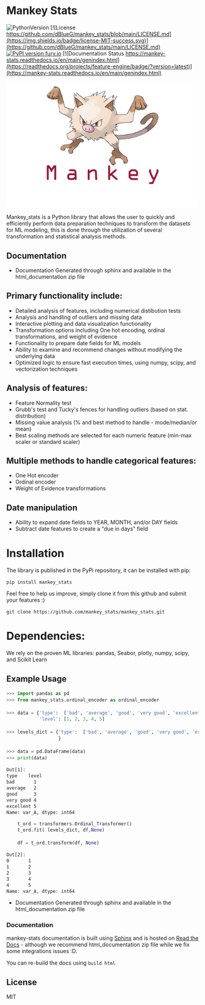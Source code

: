 # Mankey Stats

![PythonVersion](https://img.shields.io/badge/python-3.6%20|3.7%20|%203.8%20|%203.9-success)
[![License https://github.com/dBlueG/mankey_stats/blob/main/LICENSE.md](https://img.shields.io/badge/license-MIT-success.svg)](https://github.com/dBlueG/mankey_stats/main/LICENSE.md)
[![PyPI version fury.io](https://badge.fury.io/py/mankey-stats.svg)](https://pypi.python.org/pypi/mankey-stats/)
[![Documentation Status https://mankey-stats.readthedocs.io/en/main/genindex.html](https://readthedocs.org/projects/feature-engine/badge/?version=latest)](https://mankey-stats.readthedocs.io/en/main/genindex.html)



![alt text](https://github.com/dBlueG/mankey_stats/blob/main/mankey.png)


Mankey_stats is a Python library that allows the user to quickly and efficiently perform data preparation techniques to transform the datasets for ML modeling, this is done through the utilization of several transformation and statistical analysis methods.


## Documentation

* Documentation Generated through sphinx and available in the html_documentation zip file

## Primary functionality include:

* Detailed analysis of features, including numerical distibution tests
* Analysis and handling of outliers and missing data
* Interactive plotting and data visualization functionality
* Transformation options including One hot encoding, ordinal transformations, and weight of evidence
* Functionality to prepare date fields for ML models
* Ability to examine and recommend changes without modifying the underlying data
* Optimized logic to ensure fast execution times, using numpy, scipy, and vectorization techniques

## Analysis of features:

* Feature Normality test
* Grubb's test and Tucky's fences for handling outliers (based on stat. distribution)
* Missing value analysis (% and best method to handle - mode/median/or mean)
* Best scaling methods are selected for each numeric feature (min-max scaler or standard scaler)

## Multiple methods to handle categorical features:

* One Hot encoder
* Ordinal encoder
* Weight of Evidence transformations

## Date manipulation

* Ability to expand date fields to YEAR, MONTH, and/or DAY fields
* Subtract date features to create a "due in days" field



# Installation

The library is published in the PyPi repository, it can be installed with pip:
```
pip install mankey_stats
```

Feel free to help us improve, simply clone it from this github and submit your features :)
```
git clone https://github.com/mankey_stats/mankey_stats.git
```

# Dependencies:
We rely on the proven ML libraries: pandas, Seabor, plotly, numpy, scipy, and Scikit Learn

## Example Usage

```python
>>> import pandas as pd
>>> from mankey_stats.ordinal_encoder as ordinal_encoder

>>> data = {'type':  ['bad', 'average', 'good', 'very good', 'excellent'],
            'level': [1, 2, 3, 4, 5]
            
>>> levels_dict = {'type':  ['bad', 'average', 'good', 'very good', 'excellent'],
                   }
                   
>>> data = pd.DataFrame(data)
>>> print(data)
```

```
Out[1]:
type    level
bad       1
average   2
good      3
very good 4
excellent 5  
Name: var_A, dtype: int64
```
    
```python 
    t_ord = transformers.Ordinal_Transformer()
    t_ord.fit( levels_dict, df,None)

    df = t_ord.transform(df, None)
```

```
Out[2]:
0       1
1       2
2       3
3       4
4       5
Name: var_A, dtype: int64
```

* Documentation Generated through sphinx and available in the html_documentation zip file

### Documentation

mankey-stats documentation is built using [Sphinx](https://www.sphinx-doc.org) and is hosted on [Read the Docs](https://readthedocs.org/) - although we recommend html_documentation zip file while we fix some integrations issues :D.

You can re-build the docs using `build html`


## License

MIT

